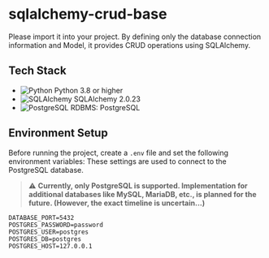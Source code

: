# sqlalchemy-crud-base
Please import it into your project. By defining only the database connection information and Model, it provides CRUD operations using SQLAlchemy.

## Tech Stack

- ![Python](https://img.shields.io/badge/python-3.8+-blue.svg) Python 3.8 or higher
- ![SQLAlchemy](https://img.shields.io/badge/SQLAlchemy-2.0.23-green.svg) SQLAlchemy 2.0.23
- ![PostgreSQL](https://img.shields.io/badge/RDBMS-PostgreSQL-blue.svg) RDBMS: PostgreSQL

## Environment Setup

Before running the project, create a `.env` file and set the following environment variables:
These settings are used to connect to the PostgreSQL database.
> :warning: **Currently, only PostgreSQL is supported. Implementation for additional databases like MySQL, MariaDB, etc., is planned for the future. (However, the exact timeline is uncertain...)**
```
DATABASE_PORT=5432
POSTGRES_PASSWORD=password
POSTGRES_USER=postgres
POSTGRES_DB=postgres
POSTGRES_HOST=127.0.0.1
```
